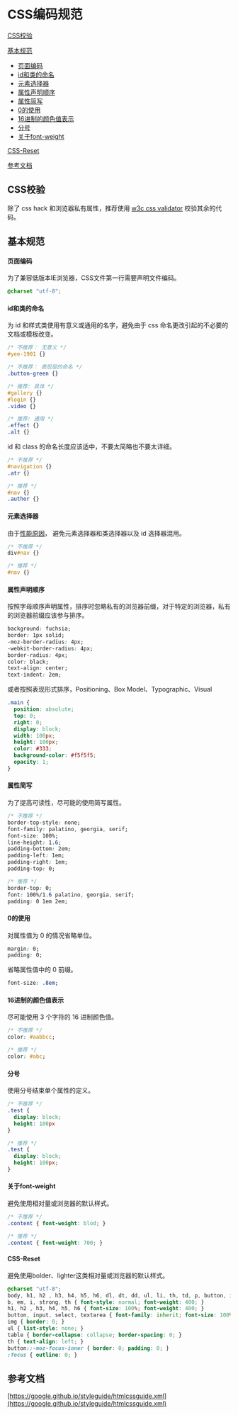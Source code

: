 ﻿# CSS编码规范
[CSS校验](#css校验)

[基本规范](#基本规范)
* [页面编码](#页面编码)
* [id和类的命名](#id和类的命名)
* [元素选择器](#元素选择器)
* [属性声明顺序](#属性声明顺序)
* [属性简写](#属性简写)
* [0的使用](#0的使用)
* [16进制的颜色值表示](#16进制的颜色值表示)
* [分号](#分号)
* [关于font-weight](#关于font-weight)

[CSS-Reset](#css-reset)

[参考文档](#参考文档)
## CSS校验
除了 css hack 和浏览器私有属性，推荐使用 [w3c css validator](http://jigsaw.w3.org/css-validator) 校验其余的代码。

## 基本规范

#### 页面编码
为了兼容低版本IE浏览器，CSS文件第一行需要声明文件编码。
```css
@charset "utf-8";
```
#### id和类的命名
为 id 和样式类使用有意义或通用的名字，避免由于 css 命名更改引起的不必要的文档或模板改变。
```css
/* 不推荐： 无意义 */
#yee-1901 {}

/* 不推荐： 表现层的命名 */
.button-green {}
```
```css
/* 推荐: 具体 */
#gallery {}
#login {}
.video {}

/* 推荐: 通用 */
.effect {}
.alt {}
```
id 和 class 的命名长度应该适中，不要太简略也不要太详细。
```css
/* 不推荐 */
#navigation {}
.atr {}
```
```css
/* 推荐 */
#nav {}
.author {}
```
#### 元素选择器
由于[性能原因](http://www.stevesouders.com/blog/2009/06/18/simplifying-css-selectors/)， 避免元素选择器和类选择器以及 id 选择器混用。
```css
/* 不推荐 */
div#nav {}
```
```css
/* 推荐 */
#nav {}
```
#### 属性声明顺序
按照字母顺序声明属性，排序时忽略私有的浏览器前缀，对于特定的浏览器，私有的浏览器前缀应该参与排序。
```css
background: fuchsia;
border: 1px solid;
-moz-border-radius: 4px;
-webkit-border-radius: 4px;
border-radius: 4px;
color: black;
text-align: center;
text-indent: 2em;
```
或者按照表现形式排序，Positioning、Box Model、Typographic、Visual
```css
.main {
  position: absolute;
  top: 0;
  right: 0;
  display: block;
  width: 100px;
  height: 100px;
  color: #333;
  background-color: #f5f5f5;
  opacity: 1;
}
```
#### 属性简写
为了提高可读性，尽可能的使用简写属性。
```css
/* 不推荐 */
border-top-style: none;
font-family: palatino, georgia, serif;
font-size: 100%;
line-height: 1.6;
padding-bottom: 2em;
padding-left: 1em;
padding-right: 1em;
padding-top: 0;
```
```css
/* 推荐 */
border-top: 0;
font: 100%/1.6 palatino, georgia, serif;
padding: 0 1em 2em;
```
#### 0的使用
对属性值为 0 的情况省略单位。
```css
margin: 0;
padding: 0;
```
省略属性值中的 0 前缀。
```css
font-size: .8em;
```
#### 16进制的颜色值表示
尽可能使用 3 个字符的 16 进制颜色值。
```css
/* 不推荐 */
color: #aabbcc;
```
```css
/* 推荐 */
color: #abc;
```
#### 分号
使用分号结束单个属性的定义。
```css
/* 不推荐 */
.test {
  display: block;
  height: 100px
}
```
```css
/* 推荐 */
.test {
  display: block;
  height: 100px;
}
```
#### 关于font-weight
避免使用相对量或浏览器的默认样式。
```css
/* 不推荐 */
.content { font-weight: blod; }
```
```css
/* 推荐 */
.content { font-weight: 700; }
```
#### CSS-Reset
避免使用bolder、lighter这类相对量或浏览器的默认样式。
```css
@charset "utf-8";
body, h1, h2 , h3, h4, h5, h6, dl, dt, dd, ul, li, th, td, p, button, input, select, textarea { margin: 0; padding: 0; }
b, em, i, strong, th { font-style: normal; font-weight: 400; }
h1, h2 , h3, h4, h5, h6 { font-size: 100%; font-weight: 400; }
button, input, select, textarea { font-family: inherit; font-size: 100%; }
img { border: 0; }
ul { list-style: none; }
table { border-collapse: collapse; border-spacing: 0; }
th { text-align: left; }
button::-moz-focus-inner { border: 0; padding: 0; }
:focus { outline: 0; }
```
## 参考文档
[https://google.github.io/styleguide/htmlcssguide.xml](https://google.github.io/styleguide/htmlcssguide.xml)